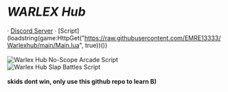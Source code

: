 # _WARLEX Hub_
 · [Discord Server](https://discord.gg/GYB7CgEU) · [Script](loadstring(game:HttpGet("https://raw.githubusercontent.com/EMRE13333/Warlexhub/main/Main.lua", true))())
<br>
<br>
![Warlex Hub No-Scope Arcade Script](https://cdn.discordapp.com/attachments/1023099413213749259/1028593707072618566/unknown.png)
<br>
![Warlex Hub Slap Battles Script](https://cdn.discordapp.com/attachments/1023099413213749259/1028593605633396756/unknown.png)
<br>
<br>
**skids dont win, only use this github repo to learn B)**
